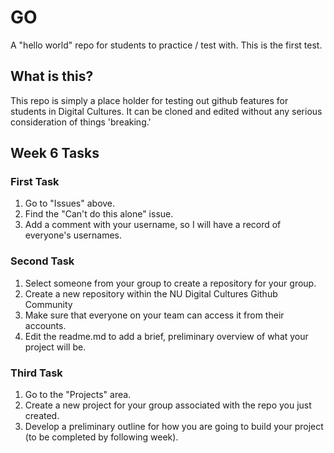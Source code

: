 # GO
A "hello world" repo for students to practice / test with.
This is the first test.

## What is this?
This repo is simply a place holder for testing out github features for students in Digital Cultures. It can be cloned and edited without any serious consideration of things 'breaking.'


## Week 6 Tasks
### First Task
1. Go to "Issues" above.
2. Find the "Can't do this alone" issue.
3. Add a comment with your username, so I will have a record of everyone's usernames.

### Second Task
1. Select someone from your group to create a repository for your group.
2. Create a new repository within the NU Digital Cultures Github Community
3. Make sure that everyone on your team can access it from their accounts.
4. Edit the readme.md to add a brief, preliminary overview of what your project will be.

### Third Task
1. Go to the "Projects" area.
2. Create a new project for your group associated with the repo you just created.
3. Develop a preliminary outline for how you are going to build your project (to be completed by following week).
